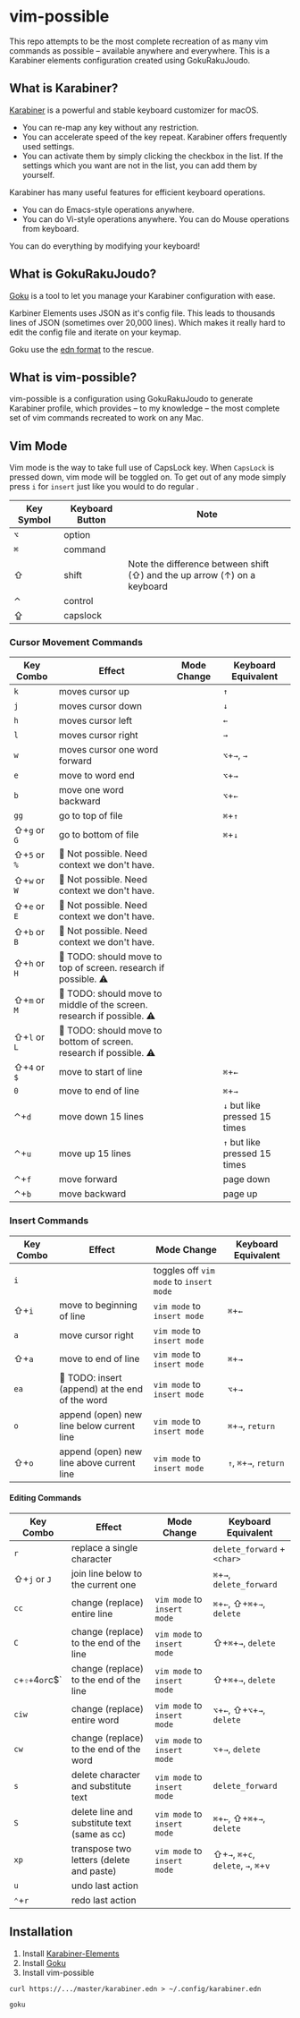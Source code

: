 # vim-possible
This repo attempts to be the most complete recreation of as many vim commands as possible – available anywhere and everywhere. This is a Karabiner elements configuration created using GokuRakuJoudo.

## What is Karabiner?

[Karabiner](https://pqrs.org/osx/karabiner/) is a powerful and stable keyboard customizer for macOS.

- You can re-map any key without any restriction. 
- You can accelerate speed of the key repeat. Karabiner offers frequently used settings. 
- You can activate them by simply clicking the checkbox in the list. If the settings which you want are not in the list, you can add them by yourself. 

Karabiner has many useful features for efficient keyboard operations. 

- You can do Emacs-style operations anywhere. 
- You can do Vi-style operations anywhere. You can do Mouse operations from keyboard.

You can do everything by modifying your keyboard!

## What is GokuRakuJoudo?

[Goku](https://github.com/yqrashawn/GokuRakuJoudo) is a tool to let you manage your Karabiner configuration with ease.

Karbiner Elements uses JSON as it's config file. This leads to thousands lines of JSON (sometimes over 20,000 lines). Which makes it really hard to edit the config file and iterate on your keymap.

Goku use the [edn format](https://github.com/edn-format/edn) to the rescue.

## What is vim-possible?

vim-possible is a configuration using GokuRakuJoudo to generate Karabiner profile, which provides – to my knowledge – the most complete set of vim commands recreated to work on any Mac.

## Vim Mode

Vim mode is the way to take full use of CapsLock key. When `CapsLock` is pressed down, vim mode will be toggled on. To get out of any mode simply press `i` for `insert` just like you would to do regular .

| Key Symbol |   Keyboard Button    | Note                       |
|------------|----------------------|----------------------------|
| `⌥`        |       option         |                            |
| `⌘`        |       command        |                            |
| ⇧          |       shift          | Note the difference between shift (⇧) and the up arrow (↑) on a keyboard |
| ⌃          |       control        |                            |
| ⇪          |       capslock       |                            |

### Cursor Movement Commands
| Key Combo | Effect                         |   Mode Change   |    Keyboard Equivalent     |
|-----------|--------------------------------|-----------------|----------------------------|
| `k`       | moves cursor up                |                 |                  `↑`       |
| `j`       | moves cursor down              |                 |                  `↓`       |
| `h`       | moves cursor left              |                 |                  `←`       |
| `l`       | moves cursor right             |                 |                  `→`       |
| `w`       | moves cursor one word forward  |                 |             `⌥`+`→`, `→`   |
| `e`       | move to word end               |                 |             `⌥`+`→`        |
| `b`       | move one word backward         |                 |               `⌥`+`←`      |
| `gg`      | go to top of file              |                 |               `⌘`+`↑`      |
| ⇧+`g` or `G` | go to bottom of file        |                 |               `⌘`+`↓`      |
| ⇧+`5` or `%` | :no_entry_sign: Not possible. Need context we don't have.       |  |       |
| ⇧+`w` or `W` | :no_entry_sign: Not possible. Need context we don't have.          |  |    |
| ⇧+`e` or `E` | :no_entry_sign: Not possible. Need context we don't have.          |  |    |
| ⇧+`b` or `B` | :no_entry_sign: Not possible. Need context we don't have.          |  |    |
| ⇧+`h` or `H` | :construction: TODO: should move to top of screen. research if possible. :warning:        |  |    |
| ⇧+`m` or `M` | :construction: TODO: should move to middle of the screen. research if possible. :warning: |  |    |
| ⇧+`l` or `L` | :construction: TODO: should move to bottom of screen. research if possible. :warning:     |  |    |
| ⇧+`4` or `$` | move to start of line       |              |         `⌘`+`←`               |
| `0`       | move to end of line            |              |         `⌘`+`→`               |
| ⌃+`d`     | move down 15 lines             |              | `↓` but like pressed 15 times |
| ⌃+`u`     | move up 15 lines               |              | `↑` but like pressed 15 times |
| ⌃+`f`     | move forward                   |                 |        page down           |
| ⌃+`b`     | move backward                  |                 |         page up            |

### Insert Commands
| Key Combo | Effect                       |   Mode Change   |    Keyboard Equivalent     |
|-----------|------------------------------|-----------------|----------------------------|
| `i`       |                              | toggles off `vim mode` to `insert mode` |    |
| ⇧+`i`     | move to beginning of line    | `vim mode` to `insert mode` |     `⌘`+`←`    |
| `a`       | move cursor right            | `vim mode` to `insert mode` |                |
| ⇧+`a`     | move to end of line          | `vim mode` to `insert mode` |     `⌘`+`→`    |
| `ea`      | :construction: TODO: insert (append) at the end of the word | `vim mode` to `insert mode` |   `⌥`+`→`   |
| `o`       | append (open) new line below current line | `vim mode` to `insert mode` | `⌘`+`→`, `return`  |
| ⇧+`o`     | append (open) new line above current line | `vim mode` to `insert mode` | `↑`, `⌘`+`→`, `return` |



#### Editing Commands
| Key Combo  | Effect                         |   Mode Change   |    Keyboard Equivalent     |
|------------|--------------------------------|-----------------|----------------------------|
| `r`<char to replace> | replace a single character |           | `delete_forward` + `<char>`|
| ⇧+`j` or `J` | join line below to the current one |           |  `⌘`+`→`, `delete_forward` |
| `cc`        | change (replace) entire line  | `vim mode` to `insert mode` | `⌘`+`←`, ⇧+`⌘`+`→`, `delete` |
| `C`         |  change (replace) to the end of the line  | `vim mode` to `insert mode` | ⇧+`⌘`+`→`, `delete` |
| `c`+`⇧+`4` or `c$` |  change (replace) to the end of the line  | `vim mode` to `insert mode` | ⇧+`⌘`+`→`, `delete` |
| `ciw`       | change (replace) entire word | `vim mode` to `insert mode` | `⌥`+`←`, ⇧+`⌥`+`→`, `delete` |
| `cw`        | change (replace) to the end of the word | `vim mode` to `insert mode` | `⌥`+`→`, `delete` |
| `s`         | delete character and substitute text | `vim mode` to `insert mode` | `delete_forward` |
| `S`         | delete line and substitute text (same as cc) | `vim mode` to `insert mode` | `⌘`+`←`, ⇧+`⌘`+`→`, `delete` |
| `xp`        | transpose two letters (delete and paste)     | `vim mode` to `insert mode` | ⇧+`→`, `⌘`+`c`, `delete`, `→`, `⌘`+`v` |
| `u`        | undo last action       |                     |                                |
| `⌃`+`r`    | redo last action       |                     |                                |
  
## Installation

1. Install [Karabiner-Elements](https://pqrs.org/osx/karabiner/)
2. Install [Goku](https://github.com/yqrashawn/GokuRakuJoudo)
3. Install vim-possible

```
curl https://.../master/karabiner.edn > ~/.config/karabiner.edn

goku
```

